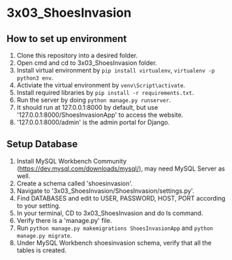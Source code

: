 # 3x03_ShoesInvasion

## How to set up environment
1. Clone this repository into a desired folder.
2. Open cmd and cd to 3x03_ShoesInvasion folder.
3. Install virtual environment by `pip install virtualenv`, `virtualenv -p python3 env`.
4. Activiate the virtual environment by `venv\Script\activate`.
5. Install required libraries by `pip install -r requirements.txt`.
6. Run the server by doing `python manage.py runserver`.
7. It should run at 127.0.0.1:8000 by default, but use '127.0.0.1:8000/ShoesInvasionApp' to access the website.
8. '127.0.0.1:8000/admin' is the admin portal for Django.


## Setup Database
1. Install MySQL Workbench Community (https://dev.mysql.com/downloads/mysql/), may need MySQL Server as well.
2. Create a schema called 'shoesinvasion'.
3. Navigate to '3x03_ShoesInvasion/ShoesInvasion/settings.py'.
4. Find DATABASES and edit to USER, PASSWORD, HOST, PORT according to your setting.
5. In your terminal, CD to 3x03_ShoesInvasion and do ls command.
6. Verify there is a 'manage.py' file.
7. Run `python manage.py makemigrations ShoesInvasionApp` and `python manage.py migrate`.
8. Under MySQL Workbench shoesinvasion schema, verify that all the tables is created.